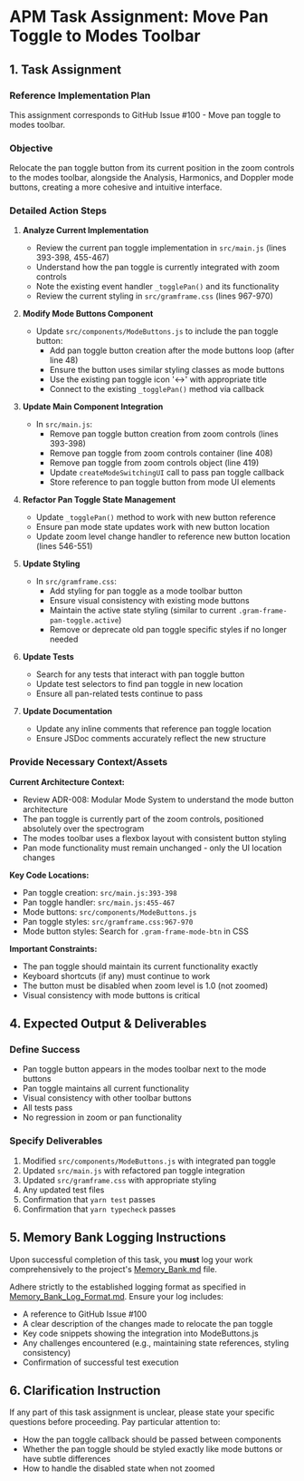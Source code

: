 # APM Task Assignment: Move Pan Toggle to Modes Toolbar

## 1. Task Assignment

### Reference Implementation Plan
This assignment corresponds to GitHub Issue #100 - Move pan toggle to modes toolbar.

### Objective
Relocate the pan toggle button from its current position in the zoom controls to the modes toolbar, alongside the Analysis, Harmonics, and Doppler mode buttons, creating a more cohesive and intuitive interface.

### Detailed Action Steps

1. **Analyze Current Implementation**
   - Review the current pan toggle implementation in `src/main.js` (lines 393-398, 455-467)
   - Understand how the pan toggle is currently integrated with zoom controls
   - Note the existing event handler `_togglePan()` and its functionality
   - Review the current styling in `src/gramframe.css` (lines 967-970)

2. **Modify Mode Buttons Component**
   - Update `src/components/ModeButtons.js` to include the pan toggle button:
     - Add pan toggle button creation after the mode buttons loop (after line 48)
     - Ensure the button uses similar styling classes as mode buttons
     - Use the existing pan toggle icon '↔' with appropriate title
     - Connect to the existing `_togglePan()` method via callback

3. **Update Main Component Integration**
   - In `src/main.js`:
     - Remove pan toggle button creation from zoom controls (lines 393-398)
     - Remove pan toggle from zoom controls container (line 408)
     - Remove pan toggle from zoom controls object (line 419)
     - Update `createModeSwitchingUI` call to pass pan toggle callback
     - Store reference to pan toggle button from mode UI elements

4. **Refactor Pan Toggle State Management**
   - Update `_togglePan()` method to work with new button reference
   - Ensure pan mode state updates work with new button location
   - Update zoom level change handler to reference new button location (lines 546-551)

5. **Update Styling**
   - In `src/gramframe.css`:
     - Add styling for pan toggle as a mode toolbar button
     - Ensure visual consistency with existing mode buttons
     - Maintain the active state styling (similar to current `.gram-frame-pan-toggle.active`)
     - Remove or deprecate old pan toggle specific styles if no longer needed

6. **Update Tests**
   - Search for any tests that interact with pan toggle button
   - Update test selectors to find pan toggle in new location
   - Ensure all pan-related tests continue to pass

7. **Update Documentation**
   - Update any inline comments that reference pan toggle location
   - Ensure JSDoc comments accurately reflect the new structure

### Provide Necessary Context/Assets

**Current Architecture Context:**
- Review ADR-008: Modular Mode System to understand the mode button architecture
- The pan toggle is currently part of the zoom controls, positioned absolutely over the spectrogram
- The modes toolbar uses a flexbox layout with consistent button styling
- Pan mode functionality must remain unchanged - only the UI location changes

**Key Code Locations:**
- Pan toggle creation: `src/main.js:393-398`
- Pan toggle handler: `src/main.js:455-467`
- Mode buttons: `src/components/ModeButtons.js`
- Pan toggle styles: `src/gramframe.css:967-970`
- Mode button styles: Search for `.gram-frame-mode-btn` in CSS

**Important Constraints:**
- The pan toggle should maintain its current functionality exactly
- Keyboard shortcuts (if any) must continue to work
- The button must be disabled when zoom level is 1.0 (not zoomed)
- Visual consistency with mode buttons is critical

## 4. Expected Output & Deliverables

### Define Success
- Pan toggle button appears in the modes toolbar next to the mode buttons
- Pan toggle maintains all current functionality
- Visual consistency with other toolbar buttons
- All tests pass
- No regression in zoom or pan functionality

### Specify Deliverables
1. Modified `src/components/ModeButtons.js` with integrated pan toggle
2. Updated `src/main.js` with refactored pan toggle integration
3. Updated `src/gramframe.css` with appropriate styling
4. Any updated test files
5. Confirmation that `yarn test` passes
6. Confirmation that `yarn typecheck` passes

## 5. Memory Bank Logging Instructions

Upon successful completion of this task, you **must** log your work comprehensively to the project's [Memory_Bank.md](../../Memory_Bank.md) file.

Adhere strictly to the established logging format as specified in [Memory_Bank_Log_Format.md](../02_Utility_Prompts_And_Format_Definitions/Memory_Bank_Log_Format.md). Ensure your log includes:
- A reference to GitHub Issue #100
- A clear description of the changes made to relocate the pan toggle
- Key code snippets showing the integration into ModeButtons.js
- Any challenges encountered (e.g., maintaining state references, styling consistency)
- Confirmation of successful test execution

## 6. Clarification Instruction

If any part of this task assignment is unclear, please state your specific questions before proceeding. Pay particular attention to:
- How the pan toggle callback should be passed between components
- Whether the pan toggle should be styled exactly like mode buttons or have subtle differences
- How to handle the disabled state when not zoomed